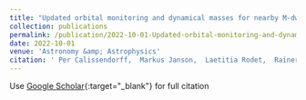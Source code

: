 ```yaml
---
title: "Updated orbital monitoring and dynamical masses for nearby M-dwarf binaries"
collection: publications
permalink: /publication/2022-10-01-Updated-orbital-monitoring-and-dynamical-masses-for-nearby-M-dwarf-binaries
date: 2022-10-01
venue: 'Astronomy &amp; Astrophysics'
citation: ' Per Calissendorff,  Markus Janson,  Laetitia Rodet,  Rainer Köhler,  Mickaël Bonnefoy,  Wolfgang Brandner,  Samantha Brown-Sevilla,  Gaël Chauvin,  Philippe Delorme,  Silvano Desidera,  Stephen Durkan,  Clemence Fontanive,  Raffaele Gratton,  Janis Hagelberg,  Thomas Henning,  Stefan Hippler,  Anne-Marie Lagrange,  Maud Langlois,  Cecilia Lazzoni,  Anne-Lise Maire,  Sergio Messina,  Michael Meyer,  Ole Möller-Nilsson,  Markus Rabus,  Joshua Schlieder,  Arthur Vigan,  Zahed Wahhaj,  Francois Wildi,  Alice Zurlo, &quot;Updated orbital monitoring and dynamical masses for nearby M-dwarf binaries.&quot; Astronomy &amp;amp; Astrophysics, 2022.'
---
```

Use [Google Scholar](https://scholar.google.com/scholar?q=Updated+orbital+monitoring+and+dynamical+masses+for+nearby+M+dwarf+binaries){:target="_blank"} for full citation